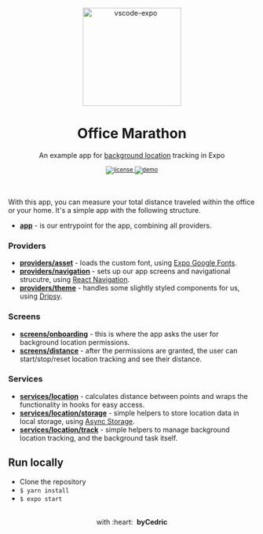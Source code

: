 <div align="center">
  <br/>
  <img src="https://raw.githubusercontent.com/byCedric/office-marathon/main/assets/icon.png" alt="vscode-expo" width="200">
  <br />
  <h1>Office Marathon</h1>
  <p></p>
  <p>An example app for <a href="https://docs.expo.io/versions/latest/sdk/location/#background-location-methods">background location</a> tracking in Expo</p>
  <sup>
    <a href="https://github.com/bycedric/office-marathon/blob/master/LICENSE.md">
      <img src="https://img.shields.io/github/license/byCedric/office-marathon?style=flat-square" alt="license" />
    </a>
    <a href="https://expo.io/@bycedric/projects/office-marathon">
      <img src="https://img.shields.io/badge/demo-expo.io-lightgrey.svg?style=flat-square" alt="demo" />
    </a>
  </sup>
  <br />
  <br />
  <br />
</div>

With this app, you can measure your total distance traveled within the office or your home. It's a simple app with the following structure.

- **[app](./src/app.tsx)** - is our entrypoint for the app, combining all providers.

### Providers

- **[providers/asset](./src/providers/asset.tsx)** - loads the custom font, using [Expo Google Fonts](https://github.com/expo/google-fonts).
- **[providers/navigation](./src/providers/navigation.tsx)** - sets up our app screens and navigational strucutre, using [React Navigation](https://reactnavigation.org/).
- **[providers/theme](./src/providers/theme.tsx)** - handles some slightly styled components for us, using [Dripsy](https://github.com/nandorojo/dripsy).

### Screens

- **[screens/onboarding](./src/screens/onboarding.tsx)** - this is where the app asks the user for background location permissions.
- **[screens/distance](./src/screens/onboarding.tsx)** - after the permissions are granted, the user can start/stop/reset location tracking and see their distance.

### Services

- **[services/location](./src/services/location/index.ts)** - calculates distance between points and wraps the functionality in hooks for easy access.
- **[services/location/storage](./src/services/location/storage.ts)** - simple helpers to store location data in local storage, using [Async Storage](https://github.com/react-native-async-storage/async-storage).
- **[services/location/track](./src/services/location/track.ts)** - simple helpers to manage background location tracking, and the background task itself.

## Run locally

- Clone the repository
- `$ yarn install`
- `$ expo start`

<div align="center">
  <br />
  with :heart:&nbsp;&nbsp;<strong>byCedric</strong>
  <br />
</div>
